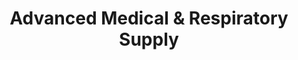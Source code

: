 ---
title: "Advanced Medical & Respiratory Supply"
url: /pasco/advanced-medical-and-respiratory-supply/
shop: medical supply
---
